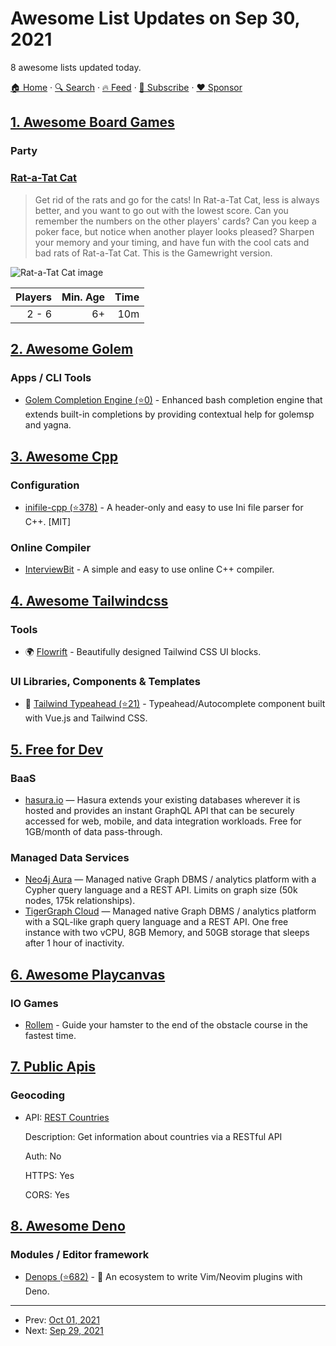 # Awesome List Updates on Sep 30, 2021

8 awesome lists updated today.

[🏠 Home](/README.md) · [🔍 Search](https://www.trackawesomelist.com/search/) · [🔥 Feed](https://www.trackawesomelist.com/rss.xml) · [📮 Subscribe](https://trackawesomelist.us17.list-manage.com/subscribe?u=d2f0117aa829c83a63ec63c2f&id=36a103854c) · [❤️  Sponsor](https://github.com/sponsors/theowenyoung)



## [1. Awesome Board Games](/content/edm00se/awesome-board-games/README.md)

### Party

### [Rat-a-Tat Cat](https://www.boardgamegeek.com/boardgame/3837/rat-tat-cat)

> Get rid of the rats and go for the cats! In Rat-a-Tat Cat, less is always better, and you want to go out with the lowest score. Can you remember the numbers on the other players' cards? Can you keep a poker face, but notice when another player looks pleased? Sharpen your memory and your timing, and have fun with the cool cats and bad rats of Rat-a-Tat Cat. This is the Gamewright version.

![Rat-a-Tat Cat image](https://cf.geekdo-images.com/4nQQ9GA-1JXcxwNd-tCR8w__itemrep/img/7bCQhZauNwAuekRT3xwbt2FCLlo=/fit-in/246x300/filters:strip_icc\(\)/pic147435.jpg)

| Players | Min. Age | Time |
| ------: | -------: | ---: |
|   2 - 6 |       6+ |  10m |

## [2. Awesome Golem](/content/golemfactory/awesome-golem/README.md)

### Apps / CLI Tools

*   [Golem Completion Engine (⭐0)](https://github.com/krunch3r76/gc__enhanced_completion) - Enhanced bash completion engine that extends built-in completions by providing contextual help for golemsp and yagna.

## [3. Awesome Cpp](/content/fffaraz/awesome-cpp/README.md)

### Configuration

*   [inifile-cpp (⭐378)](https://github.com/Rookfighter/inifile-cpp) - A header-only and easy to use Ini file parser for C++. \[MIT]

### Online Compiler

*   [InterviewBit](https://www.interviewbit.com/online-cpp-compiler/) - A simple and easy to use online C++ compiler.

## [4. Awesome Tailwindcss](/content/aniftyco/awesome-tailwindcss/README.md)

### Tools

*   🌍 [Flowrift](https://flowrift.com) - Beautifully designed Tailwind CSS UI blocks.

### UI Libraries, Components & Templates

*   🧩 [Tailwind Typeahead (⭐21)](https://github.com/basarozcan/vue-tailwindcss-typeahead) - Typeahead/Autocomplete component built with Vue.js and Tailwind CSS.

## [5. Free for Dev](/content/ripienaar/free-for-dev/README.md)

### BaaS

*   [hasura.io](https://hasura.io/) — Hasura extends your existing databases wherever it is hosted and provides an instant GraphQL API that can be securely accessed for web, mobile, and data integration workloads. Free for 1GB/month of data pass-through.

### Managed Data Services

*   [Neo4j Aura](https://neo4j.com/cloud/aura/) — Managed native Graph DBMS / analytics platform with a Cypher query language and a REST API. Limits on graph size (50k nodes, 175k relationships).
*   [TigerGraph Cloud](https://www.tigergraph.com/cloud/) — Managed native Graph DBMS / analytics platform with a SQL-like graph query language and a REST API. One free instance with two vCPU, 8GB Memory, and 50GB storage that sleeps after 1 hour of inactivity.

## [6. Awesome Playcanvas](/content/playcanvas/awesome-playcanvas/README.md)

### IO Games

*   [Rollem](https://rollem.io/) - Guide your hamster to the end of the obstacle course in the fastest time.

## [7. Public Apis](/content/public-apis/public-apis/README.md)

### Geocoding

- API: [REST Countries](https://restcountries.com)

  Description: Get information about countries via a RESTful API

  Auth: No

  HTTPS: Yes

  CORS: Yes



## [8. Awesome Deno](/content/denolib/awesome-deno/README.md)

### Modules / Editor framework

*   [Denops (⭐682)](https://github.com/vim-denops/denops.vim) - 🐜 An ecosystem to write Vim/Neovim plugins with Deno.

---

- Prev: [Oct 01, 2021](/content/2021/10/01/README.md)
- Next: [Sep 29, 2021](/content/2021/09/29/README.md)